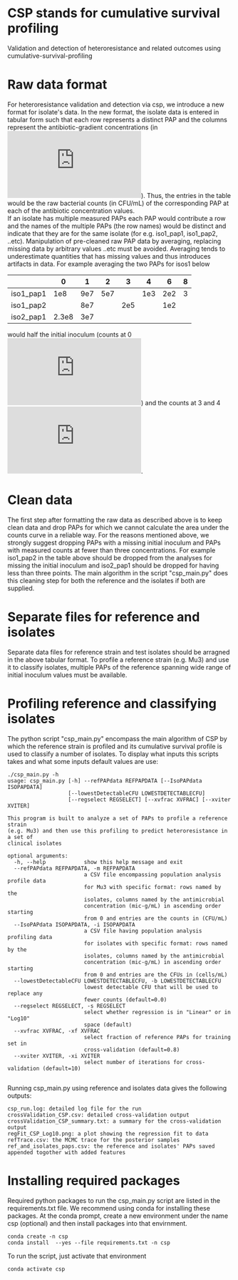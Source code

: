 # CSP stands for cumulative survival profiling
Validation and detection of heteroresistance and related outcomes using cumulative-survival-profiling
# Raw data format
For heteroresistance validation and detection via csp, we introduce a new format for isolate's data. In the new format, the isolate data is entered in tabular form such that each row represents a distinct PAP and the columns represent the antibiotic-gradient concentrations (in ![equation](https://latex.codecogs.com/gif.latex?%5Cmu%20g/mL)). Thus, the entries in the table would be the raw bacterial counts (in CFU/mL) of the corresponding PAP at each of the antibiotic concentration values.    
If an isolate has multiple measured PAPs each PAP would contribute a row and the names of the multiple PAPs (the row names) would be distinct and indicate that they are for the same isolate (for e.g. iso1_pap1, iso1_pap2, ..etc).
Manipulation of pre-cleaned raw PAP data by averaging, replacing missing data by arbitrary values ..etc must be avoided. Averaging tends to underestimate quantities that has missing values and thus introduces artifacts in data. For example averaging the two PAPs for isos1 below

|          |0 |1  |2  |3  |4  |6|8|
|----------|--|---|---|---|---|---|-|
|iso1_pap1|1e8|9e7|5e7|   |1e3|2e2|3|
|iso1_pap2|   |8e7|   |2e5|   |1e2||5|
|iso2_pap1|2.3e8|3e7|   | |   | | | |

would half the initial inoculum (counts at 0 ![equation](https://latex.codecogs.com/gif.latex?%5Cmu%20g/mL)) and the counts at 3 and 4 ![equation](https://latex.codecogs.com/gif.latex?%5Cmu%20g/mL).
# Clean data
The first step after formatting the raw data as described above is to keep clean data and drop PAPs for which we cannot calculate the area under the counts curve in a reliable way. For the reasons mentioned above, we strongly suggest dropping PAPs with a missing initial inoculum and PAPs with measured counts at fewer than three concentrations. For example iso1_pap2 in the table above should be dropped from the analyses for missing the initial inoculum and iso2_pap1 should be dropped for having less than three points. The main algorithm in the script "csp_main.py" does this cleaning step for both the reference and the isolates if both are supplied.
# Separate files for reference and isolates
Separate data files for reference strain and test isolates should be arragned in the above tabular format. To profile a reference strain (e.g. Mu3) and use it to classify isolates, multiple PAPs of the reference spanning wide range of initial inoculum values must be available.
# Profiling reference and classifying isolates
The python script "csp_main.py" encompass the main algorithm of CSP by which the reference strain is profiled and its cumulative survival profile is used to classify a number of isolates. 
To display what inputs this scripts takes and what some inputs default values are use: 

``` 
./csp_main.py -h 
usage: csp_main.py [-h] --refPAPdata REFPAPDATA [--IsoPAPdata ISOPAPDATA]
                   [--lowestDetectableCFU LOWESTDETECTABLECFU]
                   [--regselect REGSELECT] [--xvfrac XVFRAC] [--xviter XVITER]

This program is built to analyze a set of PAPs to profile a reference strain
(e.g. Mu3) and then use this profiling to predict heteroresistance in a set of
clinical isolates

optional arguments:
  -h, --help            show this help message and exit
  --refPAPdata REFPAPDATA, -m REFPAPDATA
                        a CSV file encompassing population analysis profile data
                        for Mu3 with specific format: rows named by the
                        isolates, columns named by the antimicrobial
                        concentration (mic-g/mL) in ascending order starting
                        from 0 and entries are the counts in (CFU/mL)
  --IsoPAPdata ISOPAPDATA, -i ISOPAPDATA
                        a CSV file having population analysis profiling data
                        for isolates with specific format: rows named by the
                        isolates, columns named by the antimicrobial
                        concentration (mic-g/mL) in ascending order starting
                        from 0 and entries are the CFUs in (cells/mL)
  --lowestDetectableCFU LOWESTDETECTABLECFU, -b LOWESTDETECTABLECFU
                        lowest detectable CFU that will be used to replace any
                        fewer counts (default=0.0)
  --regselect REGSELECT, -s REGSELECT
                        select whether regression is in "Linear" or in "Log10"
                        space (default)
  --xvfrac XVFRAC, -xf XVFRAC
                        select fraction of reference PAPs for training set in
                        cross-validation (default=0.8)
  --xviter XVITER, -xi XVITER
                        select number of iterations for cross-validation (default=10)
                        
```
Running csp_main.py using reference and isolates data gives the following outputs:
```
csp_run.log: detailed log file for the run
crossValidation_CSP.csv: detailed cross-validation output
crossValidation_CSP_summary.txt: a summary for the cross-validation output
regFit_CSP_Log10.png: a plot showing the regression fit to data
refTrace.csv: the MCMC trace for the posterior samples 
ref_and_isolates_paps.csv: the reference and isolates' PAPs saved appended togother with added features
```
# Installing required packages 
Required python packages to run the csp_main.py script are listed in the requirements.txt file. We recommend using conda for installing these packages. At the conda prompt, create a new environment under the name csp (optional) and then install packages into that envirnment. 

```
conda create -n csp
conda install  --yes --file requirements.txt -n csp

```

To run the script, just activate that environment

```
conda activate csp

```
